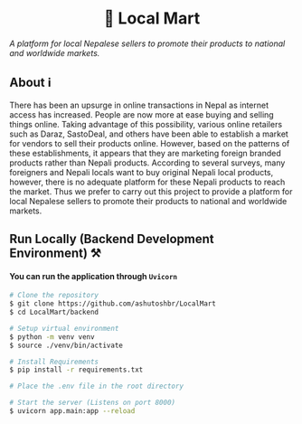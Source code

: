 
<h1 align="center">🛒 Local Mart</h1>
<em align="center">A platform for local Nepalese sellers to promote their products to national and worldwide markets.</em>

## About ℹ️ 

There has been an upsurge in online transactions in Nepal as internet access has increased.
People are now more at ease buying and selling things online. Taking advantage of this
possibility, various online retailers such as Daraz, SastoDeal, and others have been able to
establish a market for vendors to sell their products online. However, based on the patterns of
these establishments, it appears that they are marketing foreign branded products rather than
Nepali products. According to several surveys, many foreigners and Nepali locals want to
buy original Nepali local products, however, there is no adequate platform for these Nepali
products to reach the market. Thus we prefer to carry out this project to provide a platform
for local Nepalese sellers to promote their products to national and worldwide markets.


## Run Locally (Backend Development Environment) ⚒️

#### You can run the application through `Uvicorn`

```bash
# Clone the repository
$ git clone https://github.com/ashutoshbr/LocalMart
$ cd LocalMart/backend

# Setup virtual environment
$ python -m venv venv
$ source ./venv/bin/activate

# Install Requirements
$ pip install -r requirements.txt

# Place the .env file in the root directory

# Start the server (Listens on port 8000)
$ uvicorn app.main:app --reload
```